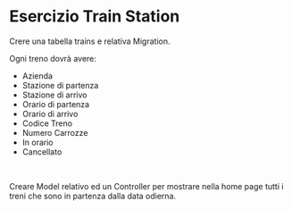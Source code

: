 # Esercizio Train Station

Crere una tabella trains e relativa Migration.<br>

Ogni treno dovrà avere:
- Azienda
- Stazione di partenza
- Stazione di arrivo
- Orario di partenza
- Orario di arrivo
- Codice Treno
- Numero Carrozze
- In orario
- Cancellato
<br>

Creare Model relativo ed un Controller per mostrare nella home page tutti i treni che sono in partenza dalla data odierna.